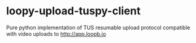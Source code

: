 # loopy-upload-tuspy-client
Pure python implementation of TUS resumable upload protocol compatible with video uploads to http://app.loopb.io
